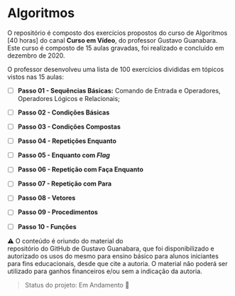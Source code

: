 <h1>Algoritmos</h1>

O repositório é composto dos exercícios propostos do curso de Algoritmos [40 horas] do canal **Curso em Vídeo**, do professor Gustavo Guanabara. Este curso é composto de 15 aulas gravadas, foi realizado e concluído em dezembro de 2020.

O professor desenvolveu uma lista de 100 exercícios divididas em tópicos vistos nas 15 aulas:

- [ ] **Passo 01 - Sequências Básicas:** Comando de Entrada e Operadores, Operadores Lógicos e Relacionais;

- [ ] **Passo 02 - Condições Básicas** 

- [ ] **Passo 03 - Condições Compostas** 

- [ ] **Passo 04 - Repetições Enquanto** 

- [ ] **Passo 05 - Enquanto com *Flag*** 

- [ ] **Passo 06 - Repetição com Faça Enquanto** 

- [ ] **Passo 07 - Repetição com Para**

- [ ] **Passo 08 - Vetores**

- [ ] **Passo 09 - Procedimentos**

- [ ] **Passo 10 - Funções**

  

:warning: O conteúdo é oriundo do material do <a href="https://gustavoguanabara.github.io" style="text-decoration:none">repositório do GitHub de Gustavo Guanabara</a>, que foi disponibilizado e autorizado os usos do mesmo para ensino básico para alunos iniciantes para fins educacionais, desde que cite a autoria. O material não poderá ser utilizado para ganhos financeiros e/ou sem a indicação da autoria.



> Status do projeto: Em Andamento :pencil: